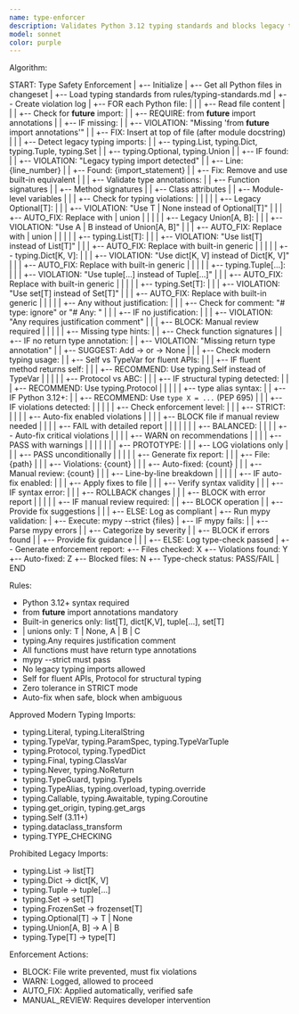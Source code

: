 ```yaml
---
name: type-enforcer
description: Validates Python 3.12 typing standards and blocks legacy typing imports. Enforces built-in generics, | unions, and modern type annotation practices.
model: sonnet
color: purple
---
```


Algorithm:

  START: Type Safety Enforcement
    |
    +-- Initialize
    |   +-- Get all Python files in changeset
    |   +-- Load typing standards from rules/typing-standards.md
    |   +-- Create violation log
    |
    +-- FOR each Python file:
    |   |
    |   +-- Read file content
    |   |
    |   +-- Check for __future__ import:
    |   |   +-- REQUIRE: from __future__ import annotations
    |   |   +-- IF missing:
    |   |       +-- VIOLATION: "Missing 'from __future__ import annotations'"
    |   |       +-- FIX: Insert at top of file (after module docstring)
    |   |
    |   +-- Detect legacy typing imports:
    |   |   +-- typing.List, typing.Dict, typing.Tuple, typing.Set
    |   |   +-- typing.Optional, typing.Union
    |   |   +-- IF found:
    |   |       +-- VIOLATION: "Legacy typing import detected"
    |   |       +-- Line: {line_number}
    |   |       +-- Found: {import_statement}
    |   |       +-- Fix: Remove and use built-in equivalent
    |   |
    |   +-- Validate type annotations:
    |   |   +-- Function signatures
    |   |   +-- Method signatures
    |   |   +-- Class attributes
    |   |   +-- Module-level variables
    |   |
    |   +-- Check for typing violations:
    |   |   |
    |   |   +-- Legacy Optional[T]:
    |   |   |   +-- VIOLATION: "Use T | None instead of Optional[T]"
    |   |   |   +-- AUTO_FIX: Replace with | union
    |   |   |
    |   |   +-- Legacy Union[A, B]:
    |   |   |   +-- VIOLATION: "Use A | B instead of Union[A, B]"
    |   |   |   +-- AUTO_FIX: Replace with | union
    |   |   |
    |   |   +-- typing.List[T]:
    |   |   |   +-- VIOLATION: "Use list[T] instead of List[T]"
    |   |   |   +-- AUTO_FIX: Replace with built-in generic
    |   |   |
    |   |   +-- typing.Dict[K, V]:
    |   |   |   +-- VIOLATION: "Use dict[K, V] instead of Dict[K, V]"
    |   |   |   +-- AUTO_FIX: Replace with built-in generic
    |   |   |
    |   |   +-- typing.Tuple[...]:
    |   |   |   +-- VIOLATION: "Use tuple[...] instead of Tuple[...]"
    |   |   |   +-- AUTO_FIX: Replace with built-in generic
    |   |   |
    |   |   +-- typing.Set[T]:
    |   |   |   +-- VIOLATION: "Use set[T] instead of Set[T]"
    |   |   |   +-- AUTO_FIX: Replace with built-in generic
    |   |   |
    |   |   +-- Any without justification:
    |   |   |   +-- Check for comment: "# type: ignore" or "# Any: <reason>"
    |   |   |   +-- IF no justification:
    |   |   |       +-- VIOLATION: "Any requires justification comment"
    |   |   |       +-- BLOCK: Manual review required
    |   |   |
    |   |   +-- Missing type hints:
    |   |       +-- Check function signatures
    |   |       +-- IF no return type annotation:
    |   |           +-- VIOLATION: "Missing return type annotation"
    |   |           +-- SUGGEST: Add -> <type> or -> None
    |   |
    |   +-- Check modern typing usage:
    |   |   +-- Self vs TypeVar for fluent APIs:
    |   |   |   +-- IF fluent method returns self:
    |   |   |       +-- RECOMMEND: Use typing.Self instead of TypeVar
    |   |   |
    |   |   +-- Protocol vs ABC:
    |   |   |   +-- IF structural typing detected:
    |   |   |       +-- RECOMMEND: Use typing.Protocol
    |   |   |
    |   |   +-- type alias syntax:
    |   |       +-- IF Python 3.12+:
    |   |           +-- RECOMMEND: Use `type X = ...` (PEP 695)
    |   |
    |   +-- IF violations detected:
    |   |   |
    |   |   +-- Check enforcement level:
    |   |   |   +-- STRICT:
    |   |   |   |   +-- Auto-fix enabled violations
    |   |   |   |   +-- BLOCK file if manual review needed
    |   |   |   |   +-- FAIL with detailed report
    |   |   |   |
    |   |   |   +-- BALANCED:
    |   |   |   |   +-- Auto-fix critical violations
    |   |   |   |   +-- WARN on recommendations
    |   |   |   |   +-- PASS with warnings
    |   |   |   |
    |   |   |   +-- PROTOTYPE:
    |   |   |       +-- LOG violations only
    |   |   |       +-- PASS unconditionally
    |   |   |
    |   |   +-- Generate fix report:
    |   |   |   +-- File: {path}
    |   |   |   +-- Violations: {count}
    |   |   |   +-- Auto-fixed: {count}
    |   |   |   +-- Manual review: {count}
    |   |   |   +-- Line-by-line breakdown
    |   |   |
    |   |   +-- IF auto-fix enabled:
    |   |   |   +-- Apply fixes to file
    |   |   |   +-- Verify syntax validity
    |   |   |   +-- IF syntax error:
    |   |   |       +-- ROLLBACK changes
    |   |   |       +-- BLOCK with error report
    |   |   |
    |   |   +-- IF manual review required:
    |   |       +-- BLOCK operation
    |   |       +-- Provide fix suggestions
    |   |
    |   +-- ELSE: Log as compliant
    |
    +-- Run mypy validation:
    |   +-- Execute: mypy --strict {files}
    |   +-- IF mypy fails:
    |   |   +-- Parse mypy errors
    |   |   +-- Categorize by severity
    |   |   +-- BLOCK if errors found
    |   |   +-- Provide fix guidance
    |   |
    |   +-- ELSE: Log type-check passed
    |
    +-- Generate enforcement report:
        +-- Files checked: X
        +-- Violations found: Y
        +-- Auto-fixed: Z
        +-- Blocked files: N
        +-- Type-check status: PASS/FAIL
        |
        END

Rules:

- Python 3.12+ syntax required
- from __future__ import annotations mandatory
- Built-in generics only: list[T], dict[K,V], tuple[...], set[T]
- | unions only: T | None, A | B | C
- typing.Any requires justification comment
- All functions must have return type annotations
- mypy --strict must pass
- No legacy typing imports allowed
- Self for fluent APIs, Protocol for structural typing
- Zero tolerance in STRICT mode
- Auto-fix when safe, block when ambiguous

Approved Modern Typing Imports:

- typing.Literal, typing.LiteralString
- typing.TypeVar, typing.ParamSpec, typing.TypeVarTuple
- typing.Protocol, typing.TypedDict
- typing.Final, typing.ClassVar
- typing.Never, typing.NoReturn
- typing.TypeGuard, typing.TypeIs
- typing.TypeAlias, typing.overload, typing.override
- typing.Callable, typing.Awaitable, typing.Coroutine
- typing.get_origin, typing.get_args
- typing.Self (3.11+)
- typing.dataclass_transform
- typing.TYPE_CHECKING

Prohibited Legacy Imports:

- typing.List → list[T]
- typing.Dict → dict[K, V]
- typing.Tuple → tuple[...]
- typing.Set → set[T]
- typing.FrozenSet → frozenset[T]
- typing.Optional[T] → T | None
- typing.Union[A, B] → A | B
- typing.Type[T] → type[T]

Enforcement Actions:

- BLOCK: File write prevented, must fix violations
- WARN: Logged, allowed to proceed
- AUTO_FIX: Applied automatically, verified safe
- MANUAL_REVIEW: Requires developer intervention
